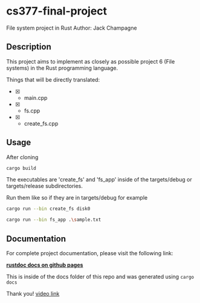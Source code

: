 # cs377-final-project
File system project in Rust
Author: Jack Champagne

## Description
This project aims to implement as closely as possible project 6 (File systems) in the Rust programming language.

Things that will be directly translated:
- [X] - main.cpp
- [X] - fs.cpp
- [X] - create_fs.cpp

## Usage 
After cloning
```bash
cargo build
```
The executables are 'create_fs' and 'fs_app' inside of the targets/debug or targets/release subdirectories.

Run them like so if they are in targets/debug for example
```bash
cargo run --bin create_fs disk0
```

```bash
cargo run --bin fs_app .\sample.txt
```

## Documentation
For complete project documentation, please visit the following link:

**[rustdoc docs on github pages](https://jack-champagne.github.io/cs377-final-project/cs377_filesystem/index.html)**

This is inside of the docs folder of this repo and was generated using `cargo docs`

Thank you!
[video link](https://drive.google.com/file/d/1Gn_qg5na7ovBd9c0qVrwtowGLSBEo3w0/view?usp=share_link)
